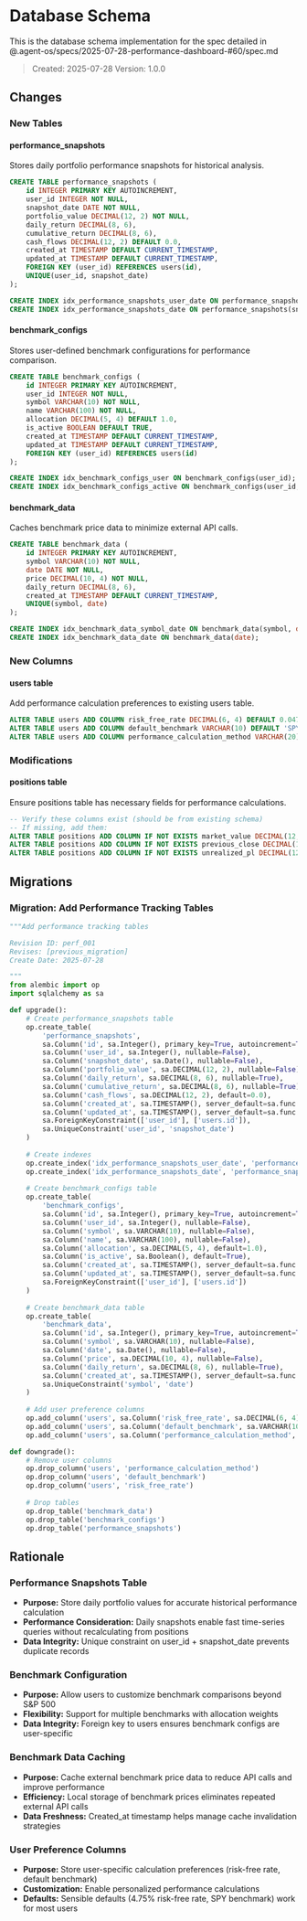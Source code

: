 # Database Schema

This is the database schema implementation for the spec detailed in @.agent-os/specs/2025-07-28-performance-dashboard-#60/spec.md

> Created: 2025-07-28
> Version: 1.0.0

## Changes

### New Tables

#### performance_snapshots
Stores daily portfolio performance snapshots for historical analysis.

```sql
CREATE TABLE performance_snapshots (
    id INTEGER PRIMARY KEY AUTOINCREMENT,
    user_id INTEGER NOT NULL,
    snapshot_date DATE NOT NULL,
    portfolio_value DECIMAL(12, 2) NOT NULL,
    daily_return DECIMAL(8, 6),
    cumulative_return DECIMAL(8, 6),
    cash_flows DECIMAL(12, 2) DEFAULT 0.0,
    created_at TIMESTAMP DEFAULT CURRENT_TIMESTAMP,
    updated_at TIMESTAMP DEFAULT CURRENT_TIMESTAMP,
    FOREIGN KEY (user_id) REFERENCES users(id),
    UNIQUE(user_id, snapshot_date)
);

CREATE INDEX idx_performance_snapshots_user_date ON performance_snapshots(user_id, snapshot_date);
CREATE INDEX idx_performance_snapshots_date ON performance_snapshots(snapshot_date);
```

#### benchmark_configs
Stores user-defined benchmark configurations for performance comparison.

```sql
CREATE TABLE benchmark_configs (
    id INTEGER PRIMARY KEY AUTOINCREMENT,
    user_id INTEGER NOT NULL,
    symbol VARCHAR(10) NOT NULL,
    name VARCHAR(100) NOT NULL,
    allocation DECIMAL(5, 4) DEFAULT 1.0,
    is_active BOOLEAN DEFAULT TRUE,
    created_at TIMESTAMP DEFAULT CURRENT_TIMESTAMP,
    updated_at TIMESTAMP DEFAULT CURRENT_TIMESTAMP,
    FOREIGN KEY (user_id) REFERENCES users(id)
);

CREATE INDEX idx_benchmark_configs_user ON benchmark_configs(user_id);
CREATE INDEX idx_benchmark_configs_active ON benchmark_configs(user_id, is_active);
```

#### benchmark_data
Caches benchmark price data to minimize external API calls.

```sql
CREATE TABLE benchmark_data (
    id INTEGER PRIMARY KEY AUTOINCREMENT,
    symbol VARCHAR(10) NOT NULL,
    date DATE NOT NULL,
    price DECIMAL(10, 4) NOT NULL,
    daily_return DECIMAL(8, 6),
    created_at TIMESTAMP DEFAULT CURRENT_TIMESTAMP,
    UNIQUE(symbol, date)
);

CREATE INDEX idx_benchmark_data_symbol_date ON benchmark_data(symbol, date);
CREATE INDEX idx_benchmark_data_date ON benchmark_data(date);
```

### New Columns

#### users table
Add performance calculation preferences to existing users table.

```sql
ALTER TABLE users ADD COLUMN risk_free_rate DECIMAL(6, 4) DEFAULT 0.0475;
ALTER TABLE users ADD COLUMN default_benchmark VARCHAR(10) DEFAULT 'SPY';
ALTER TABLE users ADD COLUMN performance_calculation_method VARCHAR(20) DEFAULT 'time_weighted';
```

### Modifications

#### positions table
Ensure positions table has necessary fields for performance calculations.

```sql
-- Verify these columns exist (should be from existing schema)
-- If missing, add them:
ALTER TABLE positions ADD COLUMN IF NOT EXISTS market_value DECIMAL(12, 2);
ALTER TABLE positions ADD COLUMN IF NOT EXISTS previous_close DECIMAL(10, 4);
ALTER TABLE positions ADD COLUMN IF NOT EXISTS unrealized_pl DECIMAL(12, 2);
```

## Migrations

### Migration: Add Performance Tracking Tables

```python
"""Add performance tracking tables

Revision ID: perf_001
Revises: [previous_migration]
Create Date: 2025-07-28

"""
from alembic import op
import sqlalchemy as sa

def upgrade():
    # Create performance_snapshots table
    op.create_table(
        'performance_snapshots',
        sa.Column('id', sa.Integer(), primary_key=True, autoincrement=True),
        sa.Column('user_id', sa.Integer(), nullable=False),
        sa.Column('snapshot_date', sa.Date(), nullable=False),
        sa.Column('portfolio_value', sa.DECIMAL(12, 2), nullable=False),
        sa.Column('daily_return', sa.DECIMAL(8, 6), nullable=True),
        sa.Column('cumulative_return', sa.DECIMAL(8, 6), nullable=True),
        sa.Column('cash_flows', sa.DECIMAL(12, 2), default=0.0),
        sa.Column('created_at', sa.TIMESTAMP(), server_default=sa.func.now()),
        sa.Column('updated_at', sa.TIMESTAMP(), server_default=sa.func.now()),
        sa.ForeignKeyConstraint(['user_id'], ['users.id']),
        sa.UniqueConstraint('user_id', 'snapshot_date')
    )
    
    # Create indexes
    op.create_index('idx_performance_snapshots_user_date', 'performance_snapshots', ['user_id', 'snapshot_date'])
    op.create_index('idx_performance_snapshots_date', 'performance_snapshots', ['snapshot_date'])
    
    # Create benchmark_configs table
    op.create_table(
        'benchmark_configs',
        sa.Column('id', sa.Integer(), primary_key=True, autoincrement=True),
        sa.Column('user_id', sa.Integer(), nullable=False),
        sa.Column('symbol', sa.VARCHAR(10), nullable=False),
        sa.Column('name', sa.VARCHAR(100), nullable=False),
        sa.Column('allocation', sa.DECIMAL(5, 4), default=1.0),
        sa.Column('is_active', sa.Boolean(), default=True),
        sa.Column('created_at', sa.TIMESTAMP(), server_default=sa.func.now()),
        sa.Column('updated_at', sa.TIMESTAMP(), server_default=sa.func.now()),
        sa.ForeignKeyConstraint(['user_id'], ['users.id'])
    )
    
    # Create benchmark_data table
    op.create_table(
        'benchmark_data',
        sa.Column('id', sa.Integer(), primary_key=True, autoincrement=True),
        sa.Column('symbol', sa.VARCHAR(10), nullable=False),
        sa.Column('date', sa.Date(), nullable=False),
        sa.Column('price', sa.DECIMAL(10, 4), nullable=False),
        sa.Column('daily_return', sa.DECIMAL(8, 6), nullable=True),
        sa.Column('created_at', sa.TIMESTAMP(), server_default=sa.func.now()),
        sa.UniqueConstraint('symbol', 'date')
    )
    
    # Add user preference columns
    op.add_column('users', sa.Column('risk_free_rate', sa.DECIMAL(6, 4), default=0.0475))
    op.add_column('users', sa.Column('default_benchmark', sa.VARCHAR(10), default='SPY'))
    op.add_column('users', sa.Column('performance_calculation_method', sa.VARCHAR(20), default='time_weighted'))

def downgrade():
    # Remove user columns
    op.drop_column('users', 'performance_calculation_method')
    op.drop_column('users', 'default_benchmark')
    op.drop_column('users', 'risk_free_rate')
    
    # Drop tables
    op.drop_table('benchmark_data')
    op.drop_table('benchmark_configs')
    op.drop_table('performance_snapshots')
```

## Rationale

### Performance Snapshots Table
- **Purpose:** Store daily portfolio values for accurate historical performance calculation
- **Performance Consideration:** Daily snapshots enable fast time-series queries without recalculating from positions
- **Data Integrity:** Unique constraint on user_id + snapshot_date prevents duplicate records

### Benchmark Configuration
- **Purpose:** Allow users to customize benchmark comparisons beyond S&P 500
- **Flexibility:** Support for multiple benchmarks with allocation weights
- **Data Integrity:** Foreign key to users ensures benchmark configs are user-specific

### Benchmark Data Caching
- **Purpose:** Cache external benchmark price data to reduce API calls and improve performance
- **Efficiency:** Local storage of benchmark prices eliminates repeated external API calls
- **Data Freshness:** Created_at timestamp helps manage cache invalidation strategies

### User Preference Columns
- **Purpose:** Store user-specific calculation preferences (risk-free rate, default benchmark)
- **Customization:** Enable personalized performance calculations
- **Defaults:** Sensible defaults (4.75% risk-free rate, SPY benchmark) work for most users